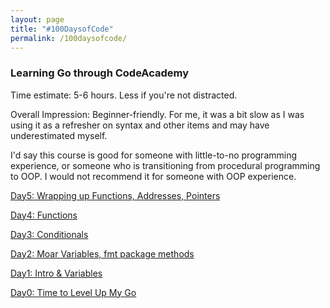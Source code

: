 ```yaml
---
layout: page
title: "#100DaysofCode"
permalink: /100daysofcode/
---
```


### Learning Go through CodeAcademy
Time estimate: 5-6 hours. Less if you're not distracted.

Overall Impression: Beginner-friendly. For me, it was a bit slow as I was using it as a refresher on syntax and other items and may have underestimated myself.

I'd say this course is good for someone with little-to-no programming experience, or someone who is transitioning from procedural programming to OOP. I would not recommend it for someone with OOP experience.

[Day5: Wrapping up Functions, Addresses, Pointers](https://laurendc.github.io/100DaysofCode-day-5)

[Day4: Functions](https://laurendc.github.io/100DaysofCode-day-4)

[Day3: Conditionals](https://laurendc.github.io/100DaysofCode-day-3)

[Day2: Moar Variables, fmt package methods](https://laurendc.github.io/100DaysofCode-day-2)

[Day1: Intro & Variables](https://laurendc.github.io/100DaysofCode-day-1/)

[Day0: Time to Level Up My Go](https://laurendc.github.io/100daysofcode-day-0/)